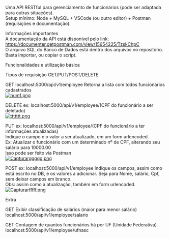 Uma API RESTful para gerenciamento de funcionários (pode ser adaptada para outras situações). <br>
Setup mínimo: Node + MySQL + VSCode (ou outro editor) + Postman (requisições e documentação).

Informações importantes <br>
A documentação da API está disponível pelo link: https://documenter.getpostman.com/view/15654225/TzskChpC <br>
O arquivo SQL do Banco de Dados está dentro dos arquivos no repositório. Basta importar, ou copiar o script.

Funcionalidades e utilização básica

Tipos de requisição
GET/PUT/POST/DELETE

GET 
localhost:5000/api/v1/employee
Retorna a lista com todos  funcionários cadastrados <br>
[![num1.png](https://i.postimg.cc/bvG4Xntc/num1.png)](https://postimg.cc/jWbMPLcZ)

DELETE
ex: localhost:5000/api/v1/employee/(CPF do funcionário a ser deletado) <br> 
[![ttttttt.png](https://i.postimg.cc/5y93JcRY/ttttttt.png)](https://postimg.cc/TLSmjsGf)

PUT
ex: localhost:5000/api/v1/employee/(CPF do funcionário a ter informações atualizadas) <br>
Indique o campo e o valor a ser atualizado, em um form urlencoded. <br> Ex: Atualizar o funcionário com um determinado nº de CPF, alterando seu salário para 10000.00 <br>
Isso pode ser feito via Postman <br>
[![Capturarggggg.png](https://i.postimg.cc/MTS5sf0Y/Capturarggggg.png)](https://postimg.cc/p9sKrT69)


POST
ex: localhost:5000/api/v1/employee
Indique os campos, assim como está escrito no DB, e os valores a adicionar. Seja para Nome, salário, Cpf, sem deixar campos em branco. <br>
Obs: assim como a atualização, também em form urlencoded. <br>
[![Capturarfffff.png](https://i.postimg.cc/pLS1Bd10/Capturarfffff.png)](https://postimg.cc/9DGpmc2T)


Extra <br>

GET
Exibir classificação de salários (maior para menor salário) <br>
localhost:5000/api/v1/employee/salario <br>

GET
Contagem de quantos funcionários há por UF (Unidade Federativa) <br>
localhost:5000/api/v1/employee/ufnasc


